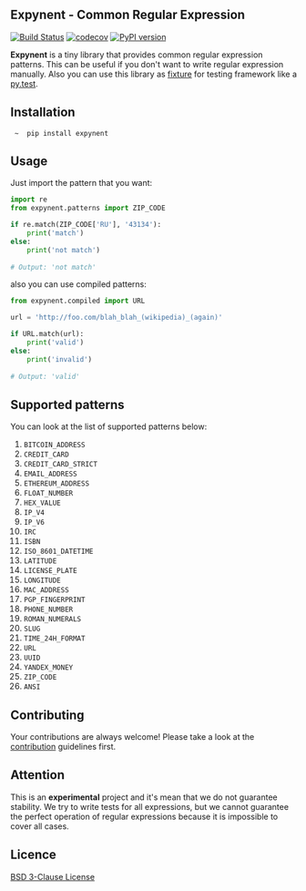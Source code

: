 ## Expynent - Common Regular Expression

[![Build Status](https://travis-ci.org/lk-geimfari/expynent.svg?branch=master)](https://travis-ci.org/lk-geimfari/expynent)
[![codecov](https://codecov.io/gh/lk-geimfari/expynent/branch/master/graph/badge.svg)](https://codecov.io/gh/lk-geimfari/expynent)
[![PyPI version](https://badge.fury.io/py/expynent.svg)](https://badge.fury.io/py/expynent)

**Expynent** is a tiny library that provides common regular expression patterns. This can be useful if you don't want to 
write regular expression manually. Also you can use this library as [fixture](https://docs.pytest.org/en/latest/fixture.html) for testing framework like a [py.test](https://docs.pytest.org/en/latest/).

## Installation

```
 ~  pip install expynent
```


## Usage
Just import the pattern that you want:

```python
import re
from expynent.patterns import ZIP_CODE

if re.match(ZIP_CODE['RU'], '43134'):
    print('match')
else:
    print('not match')
    
# Output: 'not match'

```
also you can use compiled patterns:
```python
from expynent.compiled import URL

url = 'http://foo.com/blah_blah_(wikipedia)_(again)'

if URL.match(url):
    print('valid')
else:
    print('invalid')
    
# Output: 'valid'
```

## Supported patterns

You can look at the list of supported patterns below:

1. `BITCOIN_ADDRESS`
2. `CREDIT_CARD`
3. `CREDIT_CARD_STRICT`
4. `EMAIL_ADDRESS`
5. `ETHEREUM_ADDRESS`
6. `FLOAT_NUMBER`
7. `HEX_VALUE`
8. `IP_V4`
9. `IP_V6`
10. `IRC`
11. `ISBN`
12. `ISO_8601_DATETIME`
13. `LATITUDE`
14. `LICENSE_PLATE`
15. `LONGITUDE`
16. `MAC_ADDRESS`
17. `PGP_FINGERPRINT`
18. `PHONE_NUMBER`
19. `ROMAN_NUMERALS`
20. `SLUG`
21. `TIME_24H_FORMAT`
22. `URL`
23. `UUID`
24. `YANDEX_MONEY`
25. `ZIP_CODE`
26. `ANSI`

## Contributing
Your contributions are always welcome! Please take a look at the [contribution](https://github.com/lk-geimfari/expynent/blob/master/CONTRIBUTING.md) guidelines first.

## Attention
This is an **experimental** project and it's mean that we do not guarantee stability. We try to write tests for
all expressions, but we cannot guarantee the perfect operation of regular expressions because it is impossible to cover all cases.

## Licence 
[BSD 3-Clause License](https://raw.githubusercontent.com/lk-geimfari/expynent/master/LICENSE)
